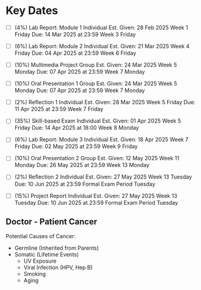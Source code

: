 # Key Dates

- [ ] (4%) Lab Report: Module 1 
        Individual
     Est. Given: 28 Feb 2025 Week 1 Friday
            Due: 14 Mar 2025 at 23:59 Week 3 Friday

- [ ] (6%) Lab Report: Module 2
        Individual
     Est. Given: 21 Mar 2025 Week 4 Friday
            Due: 04 Apr 2025 at 23:59 Week 6 Friday

- [ ] (10%) Multimedia Project
        Group
     Est. Given: 24 Mar 2025 Week 5 Monday
            Due: 07 Apr 2025 at 23:59 Week 7 Monday

- [ ] (10%) Oral Presentation 1 
        Group
     Est. Given: 24 Mar 2025 Week 5 Monday
            Due: 07 Apr 2025 at 23:59 Week 7 Monday

- [ ] (2%) Reflection 1 
        Individual
     Est. Given: 28 Mar 2025 Week 5 Friday
            Due: 11 Apr 2025 at 23:59 Week 7 Friday

- [ ] (35%) Skill-based Exam 
        Individual
     Est. Given: 01 Apr 2025 Week 5 Friday
            Due: 14 Apr 2025 at 18:00 Week 8 Monday 

- [ ] (6%) Lab Report: Module 3 
        Individual
     Est. Given: 18 Apr 2025 Week 7 Friday
            Due: 02 May 2025 at 23:59 Week 9 Friday

- [ ] (10%) Oral Presentation 2 
        Group
     Est. Given: 12 May 2025 Week 11 Monday
            Due: 26 May 2025 at 23:59 Week 13 Monday

- [ ] (2%) Reflection 2 
        Individual
     Est. Given: 27 May 2025 Week 13 Tuesday
            Due: 10 Jun 2025 at 23:59 Formal Exam Period Tuesday

- [ ] (15%) Project Report
        Individual
     Est. Given: 27 May 2025 Week 13 Tuesday
            Due: 10 Jun 2025 at 23:59 Formal Exam Period Tuesday



## Doctor - Patient Cancer

Potential Causes of Cancer:
- Germline (Inherited from Parents)
- Somatic (Lifetime Events)
    - UV Exposure
    - Viral Infection (HPV, Hep B)
    - Smoking
    - Aging







